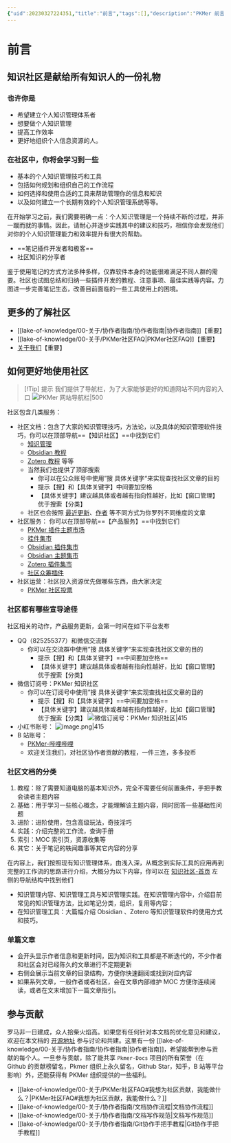 ```yaml
---
{"uid":20230327224351,"title":"前言","tags":[],"description":"PKMer 前言","author":"PKMer","type":"awesome","draft":false,"editable":true,"modified":20230921162835,"dg-publish":true,"permalink":"/lake-of-knowledge/00//","dgPassFrontmatter":true}
---
```



# 前言

## 知识社区是献给所有知识人的一份礼物

### 也许你是

- 希望建立个人知识管理体系者
- 想要做个人知识管理
- 提高工作效率
- 更好地组织个人信息资源的人。

### 在社区中，你将会学习到一些

- 基本的个人知识管理技巧和工具
- 包括如何规划和组织自己的工作流程
- 如何选择和使用合适的工具来帮助管理你的信息和知识
- 以及如何建立一个长期有效的个人知识管理系统等等。

在开始学习之前，我们需要明确一点：个人知识管理是一个持续不断的过程，并非一蹴而就的事情。因此，请耐心并逐步实践其中的建议和技巧，相信你会发现他们对你的个人知识管理能力和效率提升有很大的帮助。

- ==笔记插件开发者和极客==
- 社区知识的分享者

鉴于使用笔记的方式方法多种多样，仅靠软件本身的功能很难满足不同人群的需要。社区也试图总结和归纳一些插件开发的教程、注意事项、最佳实践等内容。力图进一步完善笔记生态，改善目前面临的一些工具使用上的困境。

## 更多的了解社区

- [[lake-of-knowledge/00-关于/协作者指南/协作者指南\|协作者指南]]【重要】
- [[lake-of-knowledge/00-关于/PKMer社区FAQ\|PKMer社区FAQ]]【重要】
- [关于我们](https://pkmer.cn/about/)【重要】

## 如何更好地使用社区

> [!Tip] 提示
> 我们提供了导航栏，为了大家能够更好的知道网站不同内容的入口
> ![PKMer 网站导航栏|500](https://cdn.pkmer.cn/images/20230916184145.png!pkmer)

社区包含几类服务：

- 社区文档：包含了大家的知识管理技巧，方法论，以及具体的知识管理软件技巧，你可以在顶部导航==【知识社区】==中找到它们
	- [知识管理](https://pkmer.cn/Pkmer-Docs/02-%E7%9F%A5%E8%AF%86%E7%AE%A1%E7%90%86%E5%9F%BA%E7%A1%80/%E7%9F%A5%E8%AF%86%E7%AE%A1%E7%90%86)
	- [Obsidian 教程](https://pkmer.cn/Pkmer-Docs/10-obsidian/obsidian/)
	- [Zotero 教程](https://pkmer.cn/Pkmer-Docs/11-zotero/zotero/) 等等
	- 当然我们也提供了顶部搜索
		- 你可以在公众账号中使用”搜 具体关键字“来实现查找社区文章的目的
		- 提示【搜】和【具体关键字】中间要加空格
		- 【具体关键字】建议越具体或者越有指向性越好，比如【窗口管理】优于搜索【分类】
	- 社区也会按照 [最近更新](https://pkmer.cn/page/1/)、[作者](https://pkmer.cn/page/authors/) 等不同方式为你罗列不同维度的文章
- 社区服务： 你可以在顶部导航==【产品服务】==中找到它们
	- [PKMer 插件主题市场](https://pkmer.cn/products/market)
	- [挂件集市](https://pkmer.cn/products/widget/widgetMarket)
	- [Obsidian 插件集市](https://pkmer.cn/products/plugin/pluginMarket)
	- [Obsidian 主题集市](https://pkmer.cn/products/theme/themeMarket)
	- [Zotero 插件集市](https://pkmer.cn/products/zotero/zoteroMarket)
	- [社区众筹插件](https://pkmer.cn/products/productDetails)
- 社区运营：社区投入资源优先做哪些东西，由大家决定
	- [PKMer 社区投票](https://pkmer.cn/products/poll)

### 社区都有哪些宣导途径

社区相关的动作，产品服务更新，会第一时间在如下平台发布

- QQ（825255377）和微信交流群
	- 你可以在交流群中使用”搜 具体关键字“来实现查找社区文章的目的
		- 提示【搜】和【具体关键字】==中间要加空格==
		- 【具体关键字】建议越具体或者越有指向性越好，比如【窗口管理】优于搜索【分类】
- 微信订阅号：PKMer 知识社区
	- 你可以在订阅号中使用”搜 具体关键字“来实现查找社区文章的目的
		- 提示【搜】和【具体关键字】==中间要加空格==
		- 【具体关键字】建议越具体或者越有指向性越好，比如【窗口管理】优于搜索【分类】
![微信订阅号：PKMer 知识社区|415](https://cdn.pkmer.cn/images/d1da5b0f69e5ca46f564540a776fd16.bmp!pkmer)
- 小红书账号：
![image.png|415](https://cdn.pkmer.cn/images/20230917233907.png!pkmer)
- B 站账号：
	- [PKMer-哔哩哔哩](https://space.bilibili.com/489501986)
	- 欢迎关注我们，对社区协作者贡献的教程，一件三连，多多投币

### 社区文档的分类

1. 教程：除了需要知道电脑的基本知识外，完全不需要任何前置条件，手把手教会读者主题内容
2. 基础：用于学习一些核心概念，才能理解该主题内容，同时回答一些基础性问题
3. 进阶：进阶使用，包含高级玩法，奇技淫巧
4. 实践：介绍完整的工作流，查询手册
5. 索引：MOC 索引页，资源收集等
6. 其它：关于笔记的轶闻趣事等其它内容的分享

在内容上，我们按照现有知识管理体系，由浅入深，从概念到实际工具的应用再到完整的工作流的思路进行介绍，大概分为以下内容，你可以在 [知识社区-首页](https://pkmer.cn/page/) 左侧的导航结构中找到他们

- 知识管理内容、知识管理工具与知识管理实践。在知识管理内容中，介绍目前常见的知识管理方法，比如笔记分类，组织，复用等内容；
- 在知识管理工具：大篇幅介绍 Obsidian 、Zotero 等知识管理软件的使用方式和技巧。

### 单篇文章

- 会开头显示作者信息和更新时间，因为知识和工具都是不断迭代的，不少作者和社区会对已经陈久的文章进行不定期更新
- 右侧会展示当前文章的目录结构，方便你快速翻阅或找到对应内容
- 如果系列文章，一般作者或者社区，会在文章内部维护 MOC 方便你连续阅读，或者在文末增加下一篇文章指引。

## 参与贡献

罗马非一日建成，众人拾柴火焰高。如果您有任何针对本文档的优化意见和建议，欢迎在本文档的 [开源地址](https://github.com/PKM-er/Pkmer-Docs) 参与讨论和共建。这里有一份 [[lake-of-knowledge/00-关于/协作者指南/协作者指南\|协作者指南]]，希望能帮到参与贡献的每个人。一旦参与贡献，除了能共享 `Pkmer-Docs` 项目的所有荣誉（在 Github 的贡献榜留名，Pkmer 组织上永久留名，Github Star，知乎，B 站等平台影响）外，还能获得有 PKMer 组织提供的一些福利。

- [[lake-of-knowledge/00-关于/PKMer社区FAQ#我想为社区贡献，我能做什么？\|PKMer社区FAQ#我想为社区贡献，我能做什么？]]
- [[lake-of-knowledge/00-关于/协作者指南/文档协作流程\|文档协作流程]]
- [[lake-of-knowledge/00-关于/协作者指南/文档写作规范\|文档写作规范]]
- [[lake-of-knowledge/00-关于/协作者指南/Git协作手把手教程\|Git协作手把手教程]]